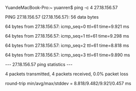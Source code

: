 YuandeMacBook-Pro:~ yuanren$ ping -c 4 27.18.156.57

PING 27.18.156.57 (27.18.156.57): 56 data bytes

64 bytes from 27.18.156.57: icmp_seq=0 ttl=61 time=9.921 ms

64 bytes from 27.18.156.57: icmp_seq=1 ttl=61 time=9.298 ms

64 bytes from 27.18.156.57: icmp_seq=2 ttl=61 time=8.818 ms

64 bytes from 27.18.156.57: icmp_seq=3 ttl=61 time=9.890 ms



--- 27.18.156.57 ping statistics ---

4 packets transmitted, 4 packets received, 0.0% packet loss

round-trip min/avg/max/stddev = 8.818/9.482/9.921/0.457 ms